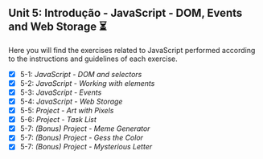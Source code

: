 ## Unit 5: Introdução - JavaScript - DOM, Events and Web Storage :hourglass_flowing_sand:

Here you will find the exercises related to JavaScript performed according to the instructions and guidelines of each exercise.

- [X] 5-1: _JavaScript - DOM and selectors_
- [X] 5-2: _JavaScript - Working with elements_
- [X] 5-3: _JavaScript - Events_
- [X] 5-4: _JavaScript - Web Storage_
- [X] 5-5: _Project - Art with Pixels_
- [X] 5-6: _Project - Task List_
- [X] 5-7: _(Bonus) Project - Meme Generator_
- [X] 5-7: _(Bonus) Project - Gess the Color_
- [X] 5-7: _(Bonus) Project - Mysterious Letter_
